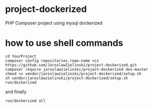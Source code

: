 # project-dockerized
PHP Composer project using mysql dockerized

# how to use shell commands
```ssh
cd YourProject
composer config repositories.repo-name vcs https://github.com/JaroslawZielinski/project-dockerized.git
composer require jaroslawzielinski/project-dockerized dev-master
chmod +x vendor/jaroslawzielinski/project-dockerized/setup.sh
sh vendor/jaroslawzielinski/project-dockerized/setup.sh
run/dockerized
```
and finally
```ssh
run/dockerized all
```

